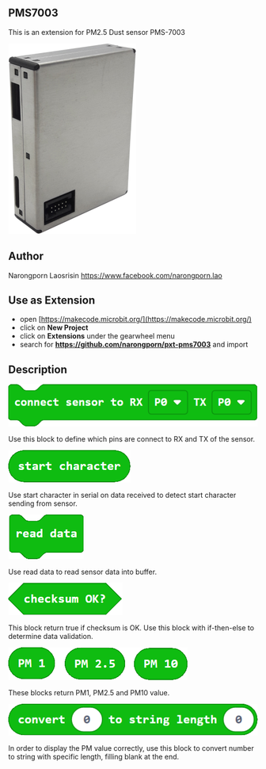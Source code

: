## PMS7003
This is an extension for PM2.5 Dust sensor PMS-7003

![PMS7003 sensor](https://github.com/narongporn/pxt-PMS7003/blob/master/images/PMS7003.png)

## Author
Narongporn Laosrisin
https://www.facebook.com/narongporn.lao

## Use as Extension
* open [https://makecode.microbit.org/](https://makecode.microbit.org/)
* click on **New Project**
* click on **Extensions** under the gearwheel menu
* search for **https://github.com/narongporn/pxt-pms7003** and import

## Description
![connect](https://github.com/narongporn/pxt-PMS7003/blob/master/images/PMS7003-1.png)

Use this block to define which pins are connect to RX and TX of the sensor.


![start character](https://github.com/narongporn/pxt-PMS7003/blob/master/images/PMS7003-2.png)

Use start character in serial on data received to detect start character sending from sensor.


![read data](https://github.com/narongporn/pxt-PMS7003/blob/master/images/PMS7003-3.png)

Use read data to read sensor data into buffer.


![checksum ok?](https://github.com/narongporn/pxt-PMS7003/blob/master/images/PMS7003-4.png)

This block return true if checksum is OK. Use this block with if-then-else to determine data validation.


![PM](https://github.com/narongporn/pxt-PMS7003/blob/master/images/PMS7003-6.png)

These blocks return PM1, PM2.5 and PM10 value.


![convert](https://github.com/narongporn/pxt-PMS7003/blob/master/images/PMS7003-5.png)

In order to display the PM value correctly, use this block to convert number to string with specific length, filling blank at the end.

